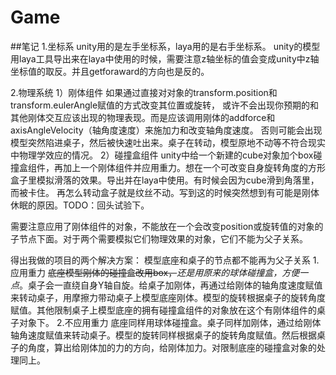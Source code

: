 # Game
  ##笔记 
1.坐标系
unity用的是左手坐标系，laya用的是右手坐标系。
unity的模型用laya工具导出来在laya中使用的时候，需要注意z轴坐标的值会变成unity中z轴坐标值的取反。并且getforaward的方向也是反的。

2.物理系统
  1）刚体组件
  如果通过直接对对象的transform.position和transform.eulerAngle赋值的方式改变其位置或旋转，
  或许不会出现你预期的和其他刚体交互应该出现的物理表现。而是应该调用刚体的addforce和axisAngleVelocity（轴角度速度）来施加力和改变轴角度速度。
  否则可能会出现模型突然陷进桌子，然后被快速吐出来。桌子在转动，模型原地不动等不符合现实中物理学效应的情况。
  2）碰撞盒组件
  unity中给一个新建的cube对象加个box碰撞盒组件，再加上一个刚体组件并应用重力。想在一个可改变自身旋转角度的方形盒子里模拟滑落的效果。导出并在laya中使用。有时候会因为cube滑到角落里，而被卡住。
  再怎么转动盒子就是纹丝不动。写到这的时候突然想到有可能是刚体休眠的原因。TODO：回头试验下。
  
需要注意应用了刚体组件的对象，不能放在一个会改变position或旋转值的对象的子节点下面。对于两个需要模拟它们物理效果的对象，它们不能为父子关系。

得出我做的项目的两个解决方案：
模型底座和桌子的节点都不能再为父子关系
1.应用重力
  ~~底座模型刚体的碰撞盒改用box，~~*还是用原来的球体碰撞盒，方便一点*。桌子会一直绕自身Y轴自旋。给桌子加刚体，再通过给刚体的轴角度速度赋值来转动桌子，用摩擦力带动桌子上模型底座刚体。模型的旋转根据桌子的旋转角度赋值。其他限制桌子上模型底座的拥有碰撞盒组件的对象放在这个有刚体组件的桌子对象下。
2.不应用重力
  底座同样用球体碰撞盒。桌子同样加刚体，通过给刚体轴角速度赋值来转动桌子。模型的旋转同样根据桌子的旋转角度赋值。然后根据桌子的角度，算出给刚体加的力的方向，给刚体加力。对限制底座的碰撞盒对象的处理同上。

